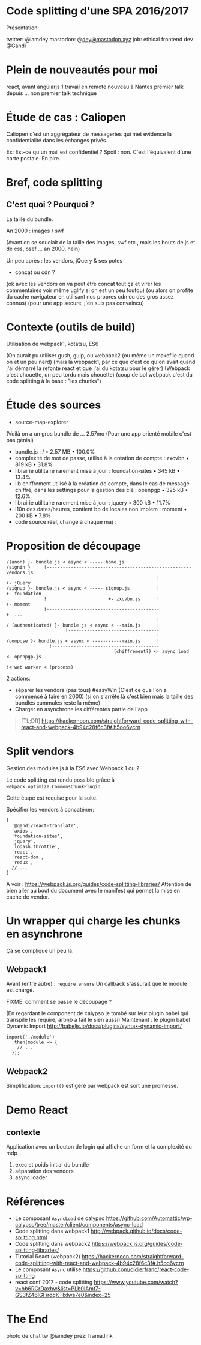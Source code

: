 # Code splitting d'une SPA 2016/2017

Présentation:

twitter: @iamdey
mastodon: @dey@mastodon.xyz
job: ethical frontend dev @Gandi

# Plein de nouveautés pour moi

react, avant angularjs 1
travail en remote
nouveau à Nantes
premier talk depuis ... non premier talk technique

# Étude de cas : Caliopen

Caliopen c'est un aggrégateur de messageries qui met évidence la confidentialité dans les échanges privés.

Ex: Est-ce qu'un mail est confidentiel ?
Spoil : non. C'est l'équivalent d'une carte postale.
En pire.

# Bref, code splitting

## C'est quoi ? Pourquoi ?

La taille du bundle.

An 2000 : images / swf

(Avant on se souciait de la taille des images, swf etc., mais les bouts de js et de css, osef ... an 2000, hein)

Un peu après : les vendors, jQuery & ses potes

* concat ou cdn ?

(ok avec les vendors on va peut être concat tout ça et virer les commentaires voir même uglify si on est un peu foufou)
(ou alors on profite du cache navigateur en utilisant nos propres cdn ou des gros assez connus)
(pour une app secure, j'en suis pas convaincu)

# Contexte (outils de build)

Utilisation de webpack1, kotatsu, ES6

(On aurait pu utiliser gush, gulp, ou webpack2 (ou même un makefile quand on et un peu nerd)
(mais là webpack1, par ce que c'est ce qu'on avait quand j'ai démarré la refonte react et que j'ai du kotatsu pour le gérer)
(Webpack c'est chouette, un peu tordu mais chouette)
(coup de bol webpack c'est du code splitting à la base : "les chunks")

# Étude des sources

* source-map-explorer

(Voilà on a un gros bundle de ... 2.57mo
(Pour une app orienté mobile c'est pas génial)

* bundle.js : / • 2.57 MB • 100.0%
* complexité de mot de passe, utilisé à la création de compte : zxcvbn • 819 kB • 31.8%
* librairie utilitaire rarement mise à jour : foundation-sites • 345 kB • 13.4%
* lib chiffrement utilisé à la création de compte, dans le cas de message chiffré, dans les settings pour la gestion des clé : openpgp • 325 kB • 12.6%
* librairie utilitaire rarement mise à jour : jquery • 300 kB • 11.7%
* l10n des dates/heures, contient bp de locales non implem : moment • 200 kB • 7.8%
* code source réel, change à chaque maj :

# Proposition de découpage

```
/(anon) }- bundle.js < async < ----- home.js
/signin }     !------------------------------------------------------ vendors.js
                                                        !                 +- jQuery
/signup }- bundle.js < async < ----- signup.js          !                 +- foundation
              !                       +- zxcvbn.js      !                 +- moment
              !------------------------------------------                 +- ...
                                                        !
/ (authenticated) }- bundle.js < async < --main.js      !
                      !----------------------------------
                                                        !
/compose }- bundle.js < async < -----------main.js      !
                !----------------------------------------
                                        (chiffrement?) <- async load <- openpgp.js
                                                                            !< web worker < (process)
```

2 actions:

* séparer les vendors (pas tous) #easyWin
  (C'est ce que l'on a commencé à faire en 2000) (si on s'arrête là c'est bien mais la taille des
  bundles cummulés reste la même)
* Charger en asynchrone les différentes partie de l'app

> [TL;DR] https://hackernoon.com/straightforward-code-splitting-with-react-and-webpack-4b94c28f6c3f#.h5oo6ycrn

# Split vendors

Gestion des modules js à la ES6 avec Webpack 1 ou 2.

Le code splitting est rendu possible grâce à `webpack.optimize.CommonsChunkPlugin`.

Cette étape est requise pour la suite.

Spécifier les vendors à concaténer:

```
[
  '@gandi/react-translate',
  'axios',
  'foundation-sites',
  'jquery',
  'lodash.throttle',
  'react',
  'react-dom',
  'redux',
  // ...
]
```

À voir : https://webpack.js.org/guides/code-splitting-libraries/
Attention de bien aller au bout du document avec le manifest qui permet la mise en cache de vendor.

# Un wrapper qui charge les chunks en asynchrone

Ça se complique un peu là.

## Webpack1

Avant (entre autre) : `require.ensure`
Un callback s'assurait que le module est chargé.

FIXME: comment se passe le découpage ?

(En regardant le component <AsynLoader> de calypso je tombé sur leur plugin babel qui transpile les require, arbnb a fait le sien aussi)
Maintenant : le plugin babel Dynamic Import http://babeljs.io/docs/plugins/syntax-dynamic-import/

```
import('./module')
  .then(module => {
    // ...
  });
```

## Webpack2

Simplification: `import()` est géré par webpack est sort une promesse.

# Demo React

## contexte

Application avec un bouton de login qui affiche un form et la complexité du mdp

1. exec et poids initial du bundle
2. séparation des vendors
3. async loader

# Références

* Le composant `AsyncLoad` de calypso https://github.com/Automattic/wp-calypso/tree/master/client/components/async-load
* Code splitting dans webpack1 http://webpack.github.io/docs/code-splitting.html
* Code splitting dans webpack2 https://webpack.js.org/guides/code-splitting-libraries/
* Tutorial React (webpack2) https://hackernoon.com/straightforward-code-splitting-with-react-and-webpack-4b94c28f6c3f#.h5oo6ycrn
* Le composant `Async` utilisé https://github.com/didierfranc/react-code-splitting
* react conf 2017 - code splitting https://www.youtube.com/watch?v=bb6RCrDaxhw&list=PLb0IAmt7-GS3fZ46IGFirdqKTIxlws7e0&index=25

# The End

photo de chat
tw @iamdey
prez: frama.link
